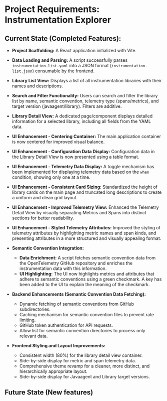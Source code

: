 # Project Requirements: Instrumentation Explorer

## Current State (Completed Features):

*   **Project Scaffolding:** A React application initialized with Vite.
*   **Data Loading and Parsing:** A script successfully parses `instrumentation-list.yaml` into a JSON format (`instrumentation-list.json`) consumable by the frontend.
*   **Library List View:** Displays a list of all instrumentation libraries with their names and descriptions.
*   **Search and Filter Functionality:** Users can search and filter the library list by name, semantic convention, telemetry type (spans/metrics), and target version (javaagent/library). Filters are additive.
*   **Library Detail View:** A dedicated page/component displays detailed information for a selected library, including all fields from the YAML data.
*   **UI Enhancement - Centering Container:** The main application container is now centered for improved visual balance.
*   **UI Enhancement - Configuration Data Display:** Configuration data in the Library Detail View is now presented using a table format.
*   **UI Enhancement - Telemetry Data Display:** A toggle mechanism has been implemented for displaying telemetry data based on the `when` condition, showing only one at a time.
*   **UI Enhancement - Consistent Card Sizing:** Standardized the height of library cards on the main page and truncated long descriptions to create a uniform and clean grid layout.
*   **UI Enhancement - Improved Telemetry View:** Enhanced the Telemetry Detail View by visually separating Metrics and Spans into distinct sections for better readability.
*   **UI Enhancement - Styled Telemetry Attributes:** Improved the styling of telemetry attributes by highlighting metric names and span kinds, and presenting attributes in a more structured and visually appealing format.
*   **Semantic Convention Integration:**
    *   **Data Enrichment:** A script fetches semantic convention data from the OpenTelemetry GitHub repository and enriches the instrumentation data with this information.
    *   **UI Highlighting:** The UI now highlights metrics and attributes that adhere to semantic conventions using a green checkmark. A key has been added to the UI to explain the meaning of the checkmark.

*   **Backend Enhancements (Semantic Convention Data Fetching):**
    *   Dynamic fetching of semantic conventions from GitHub subdirectories.
    *   Caching mechanism for semantic convention files to prevent rate limiting.
    *   GitHub token authentication for API requests.
    *   Allow list for semantic convention directories to process only relevant data.

*   **Frontend Styling and Layout Improvements:**
    *   Consistent width (80%) for the library detail view container.
    *   Side-by-side display for metric and span telemetry data.
    *   Comprehensive theme revamp for a cleaner, more distinct, and hierarchically appropriate layout.
    *   Side-by-side display for Javaagent and Library target versions.

## Future State (New features)